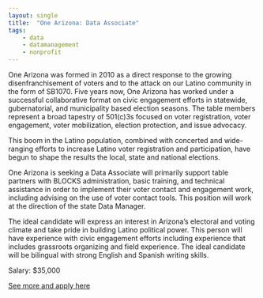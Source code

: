 ```yaml
---
layout: single
title:  "One Arizona: Data Associate"
tags: 
    - data
    - datamanagement
    - nonprofit
---
```


One Arizona was formed in 2010 as a direct response to the growing disenfranchisement of voters and to the attack on our Latino community in the form of SB1070. Five years now, One Arizona has worked under a successful collaborative format on civic engagement efforts in statewide, gubernatorial, and municipality based election seasons. The table members represent a broad tapestry of 501(c)3s focused on voter registration, voter engagement, voter mobilization, election protection, and issue advocacy.

This boom in the Latino population, combined with concerted and wide-ranging efforts to increase Latino voter registration and participation, have begun to shape the results the local, state and national elections.


One Arizona is seeking a Data Associate will primarily support table partners with BLOCKS administration, basic training, and technical assistance in order to implement their voter contact and engagement work, including advising on the use of voter contact tools. This position will work at the direction of the state Data Manager.


The ideal candidate will express an interest in Arizona’s electoral and voting climate and take pride in building Latino political power. This person will have experience with civic engagement efforts including experience that includes grassroots organizing and field experience. The ideal candidate will be bilingual with strong English and Spanish writing skills.


Salary: $35,000


[See more and apply here](https://onearizona.org/jobs/)
